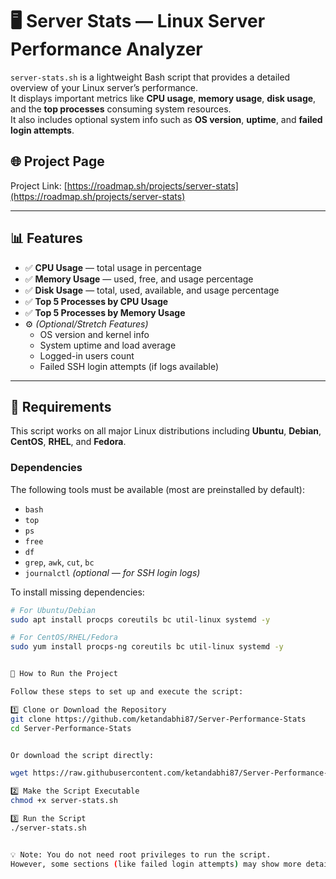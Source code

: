 # 🖥️ Server Stats — Linux Server Performance Analyzer

`server-stats.sh` is a lightweight Bash script that provides a detailed overview of your Linux server’s performance.  
It displays important metrics like **CPU usage**, **memory usage**, **disk usage**, and the **top processes** consuming system resources.  
It also includes optional system info such as **OS version**, **uptime**, and **failed login attempts**.

## 🌐 Project Page

Project Link: [https://roadmap.sh/projects/server-stats](https://roadmap.sh/projects/server-stats)

---

## 📊 Features

- ✅ **CPU Usage** — total usage in percentage  
- ✅ **Memory Usage** — used, free, and usage percentage  
- ✅ **Disk Usage** — total, used, available, and usage percentage  
- ✅ **Top 5 Processes by CPU Usage**  
- ✅ **Top 5 Processes by Memory Usage**  
- ⚙️ *(Optional/Stretch Features)*  
  - OS version and kernel info  
  - System uptime and load average  
  - Logged-in users count  
  - Failed SSH login attempts (if logs available)

---

## 🧰 Requirements

This script works on all major Linux distributions including **Ubuntu**, **Debian**, **CentOS**, **RHEL**, and **Fedora**.

### Dependencies

The following tools must be available (most are preinstalled by default):

- `bash`
- `top`
- `ps`
- `free`
- `df`
- `grep`, `awk`, `cut`, `bc`
- `journalctl` *(optional — for SSH login logs)*

To install missing dependencies:
```bash
# For Ubuntu/Debian
sudo apt install procps coreutils bc util-linux systemd -y

# For CentOS/RHEL/Fedora
sudo yum install procps-ng coreutils bc util-linux systemd -y


🚀 How to Run the Project

Follow these steps to set up and execute the script:

1️⃣ Clone or Download the Repository
git clone https://github.com/ketandabhi87/Server-Performance-Stats
cd Server-Performance-Stats


Or download the script directly:

wget https://raw.githubusercontent.com/ketandabhi87/Server-Performance-Stats/main/server-stats.sh

2️⃣ Make the Script Executable
chmod +x server-stats.sh

3️⃣ Run the Script
./server-stats.sh


💡 Note: You do not need root privileges to run the script.
However, some sections (like failed login attempts) may show more details when executed with sudo.
